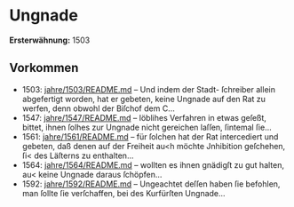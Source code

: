 # Ungnade

**Ersterwähnung:** 1503

## Vorkommen
- 1503: [jahre/1503/README.md](../jahre/1503/README.md) – Und indem der Stadt-
ſchreiber allein abgefertigt worden, hat er gebeten, keine
Ungnade auf den Rat zu werfen, denn obwohl der Biſchof
dem C...
- 1547: [jahre/1547/README.md](../jahre/1547/README.md) – löblihes Verfahren in etwas geſeßt, bittet, ihnen
ſolhes zur Ungnade nicht gereichen laſſen, ſintemal ſie...
- 1561: [jahre/1561/README.md](../jahre/1561/README.md) – für
ſolchen hat der Rat intercediert und gebeten, daß denen
auf der Freiheit au<h möchte Jnhibition geſchehen, ſi<
des Läſterns zu enthalten...
- 1564: [jahre/1564/README.md](../jahre/1564/README.md) – wollten es ihnen gnädigſt
zu gut halten, au< keine Ungnade daraus ſchöpfen...
- 1592: [jahre/1592/README.md](../jahre/1592/README.md) – Ungeachtet deſſen haben ſie befohlen, man ſollte
ſie verſchaffen, bei des Kurfürſten Ungnade...
